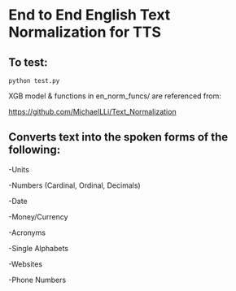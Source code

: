 # End to End English Text Normalization for TTS

## To test:
```
python test.py
```

XGB model & functions in en_norm_funcs/ are referenced from:

https://github.com/MichaelLLi/Text_Normalization


## Converts text into the spoken forms of the following:

-Units

-Numbers (Cardinal, Ordinal, Decimals)

-Date 

-Money/Currency

-Acronyms

-Single Alphabets

-Websites

-Phone Numbers
